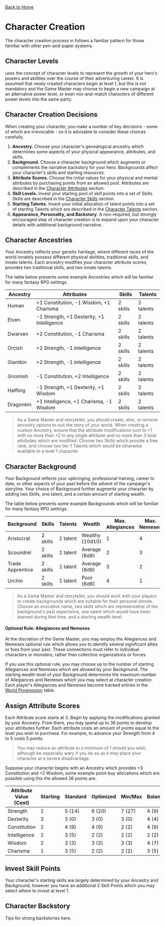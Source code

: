 [Back to Home](../../README.md)

# Character Creation

The character creation process in <SYSTEM> follows a familiar pattern for those familiar with other pen-and-paper systems.

## Character Levels

<SYSTEM> uses the concept of character levels to represent the growth of your hero's powers and abilities over the course of their adventuring career. It is assumed that newly created characters begin at level 1, but this is not mandatory and the Game Master may choose to begin a new campaign at an alternative power level, or even mix-and-match characters of different power levels into the same party.

## Character Creation Decisions

When creating your character, you make a number of key decisions - some of which are irrevocable - so it is advisable to consider these choices carefully.

1. **Ancestry.** Choose your character's genealogical ancestry which determines some aspects of your physical appearance, attributes, and skills.
2. **Background.** Choose a character background which augments or complements the narrative backstory for your hero. Backgrounds affect your character's skills and starting resources.
3. **Attribute Scores.** Choose the initial values for your physical and mental attributes by purchasing points from an allowed pool. Attributes are described in the [Character Attributes](Attributes.md) section.
4. **Skill Levels.** Invest your starting pool of skill points into a set of Skills. Skills are described in the [Character Skills](Skills.md) section.
5. **Starting Talents.** Invest your initial allocation of talent points into a set of starting Talents which are described in the [Character Talents](Talents.md) section.
6. **Appearance, Personality, and Backstory**. A non-required, but strongly encouraged step of character creation is to expand upon your character details with additional background narrative.

## Character Ancestries

Your Ancestry reflects your genetic heritage, where different races of the world innately possess different physical abilities, traditional skills, and innate talents. Each ancestry modifies your character attribute scores, provides two traditional skills, and two innate talents.

The table below presents some example Ancestries which will be familiar for many fantasy RPG settings.

| Ancestry  | Attributes                                 | Skills   | Talents   |
| --------- | ------------------------------------------ | -------- | --------- |
| Human     | +1 Constitution, -1 Wisdom, +1 Charisma    | 2 skills | 2 talents |
| Elven     | -1 Strength, +1 Dexterity, +1 Intelligence | 2 skills | 2 talents |
| Dwarven   | +2 Constitution, -1 Charisma               | 2 skills | 2 talents |
| Orcish    | +2 Strength, -1 Intelligence               | 2 skills | 2 talents |
| Giantkin  | +2 Strength, -1 Intelligence               | 2 skills | 2 talents |
| Gnomish   | -1 Constitution, +2 Intelligence           | 2 skills | 2 talents |
| Halfling  | -1 Strength, +1 Dexterity, +1 Wisdom       | 2 skills | 2 talents |
| Dragonkin | +1 Intelligence, +1 Charisma, -1 Wisdom    | 2 skills | 2 talents |

> As a Game Master and storyteller, you should create, alter, or remove ancestry options to suit the story of your world. When creating a custom Ancestry, ensure that the attribute modifications sum to +1 with no more than +2 to any single attribute and no more than 3 total attributes which are modified. Choose two Skills which provide a free rank, and choose two tier 1 Talents which would be otherwise available to a level 1 character.

## Character Background

Your Background reflects your upbringing, professional training, career to date, or other aspects of your past before the advent of the campaign's storyline. Your choice of Background further augments your character by adding two Skills, one talent, and a certain amount of starting wealth.

The table below presents some example Backgrounds which will be familiar for many fantasy RPG settings.

| Background       | Skills   | Talents  | Wealth          | Max. Allegiances | Max. Nemeses |
| ---------------- | -------- | -------- | --------------- | ---------------- | ------------ |
| Aristocrat       | 2 skills | 1 talent | Wealthy (10d10) | 1                | 4            |
| Scoundrel        | 2 skills | 1 talent | Average (8d8)   | 2                | 3            |
| Trade Apprentice | 2 skills | 1 talent | Average (8d8)   | 3                | 2            |
| Urchin           | 2 skills | 1 talent | Poor (6d6)      | 4                | 1            |

> As a Game Master and storyteller, you should work with your players to create backgrounds which are suitable for their personal stories. Choose an evocative name, two skills which are representative of the background's past experience, one talent which would have been learned during that time, and a starting wealth level. 

#### Optional Rule: Allegiances and Nemeses

At the discretion of the Game Master, you may employ the Allegiances and Nemeses optional rule which allows you to identify several significant allies or foes from your past. These connections must refer to individual characters or monsters, rather than collective organizations or forces.

If you use this optional rule, you may choose up to the number of starting Allegiances and Nemeses which are allowed by your Background. The starting wealth level of your Background determines the maximum number of Allegiances and Nemeses which you may select at character creation. Each player's Allegiances and Nemeses become tracked entries in the [World Progression](../Narrative/Progression.md) table.

## Assign Attribute Scores

Each Attribute score starts at 3. Begin by applying the modifications granted by your Ancestry. From there, you may spend up to 36 points to develop your attributes further. Each attribute costs an amount of points equal to the level you wish to purchase. For example, to advance your Strength from 4 to 5 costs 5 points. 

> You may reduce an attribute to a minimum of 1 should you wish, although be especially wary if you do so as it may place your character at a severe disadvantage.

Suppose your character begins with an Ancestry which provides +3 Constitution and +2 Wisdom; some example point-buy allocations which are possible using this the allowed 36 points are:

| Attribute Value (Cost) | Starting | Standard | Optimized | Min/Max | Balanced |
| ---------------------- | -------- | -------- | --------- |-------- | -------- |
| Strength               | 1        | 5 (14)   | 6 (20)    | 7 (27)  | 4 (9)    |
| Dexterity              | 3        | 3 (0)    | 3 (0)     | 3 (0)   | 4 (4)    |
| Constitution           | 1        | 4 (9)    | 4 (9)     | 2 (2)   | 4 (9)    |
| Intelligence           | 1        | 3 (5)    | 2 (2)     | 2 (2)   | 2 (2)    |
| Wisdom                 | 2        | 3 (3)    | 3 (3)     | 3 (3)   | 4 (7)    |
| Charisma               | 1        | 3 (5)    | 2 (2)     | 2 (2)   | 3 (5)    |

## Invest Skill Points 

Your character's starting skills are largely determined by your Ancestry and Background, however you have an additional 2 Skill Points which you may select where to invest at level 1. 



## Character Backstory

Tips for strong backstories here.



